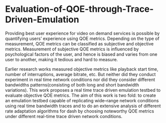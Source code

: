 # Evaluation-of-QOE-through-Trace-Driven-Emulation

Providing best user experience for video on demand services is possible by quantifying users’ experience using QOE metrics. Depending on the type of measurement, QOE metrics can be classified as subjective and objective metrics. Measurement of subjective QOE metrics is influenced by psychological factors of the user, and hence is biased and varies from one user to another, making it tedious and hard to measure.

Earlier research works measured objective metrics like playback start time, number of interruptions, average bitrate, etc. But neither did they conduct experiment in real time network conditions nor did they consider different bandwidths patterns(consisting of both long and short bandwidth variations). This work proposes a real time trace driven emulation testbed to evaluate objective QOE metrics. The aim of this work is two fold: to create an emulation testbed capable of replicating wide–range network conditions using real time bandwidth traces and to do an extensive analysis of different rate adaptation algorithms for dash by choosing noteworthy QOE metrics under different real-time trace driven network conditions.